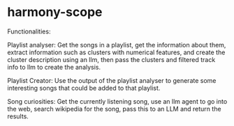 # harmony-scope

Functionalities:

Playlist analyser:
Get the songs in a playlist, get the information about them, extract information
such as clusters with numerical features, and create the cluster description using an
llm, then pass the clusters and filtered track info to llm to create the analysis.


Playlist Creator:
Use the output of the playlist analyser to generate some interesting songs that
could be added to that playlist.


Song curiosities:
Get the currently listening song, use an llm agent to go into the web, search wikipedia
for the song, pass this to an LLM and return the results.
